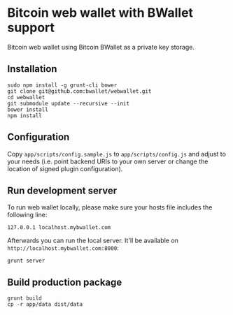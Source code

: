 # Bitcoin web wallet with BWallet support

Bitcoin web wallet using Bitcoin BWallet as a private key storage.

## Installation

	sudo npm install -g grunt-cli bower
	git clone git@github.com:bwallet/webwallet.git
	cd webwallet
	git submodule update --recursive --init
	bower install
	npm install

## Configuration

Copy `app/scripts/config.sample.js` to `app/scripts/config.js` and adjust to
your needs (i.e. point backend URIs to your own server or change the
location of signed plugin configuration).

## Run development server

To run web wallet locally, please make sure your hosts file includes
the following line:

    127.0.0.1 localhost.mybwallet.com

Afterwards you can run the local server. It'll be available on
`http://localhost.mybwallet.com:8000`:

    grunt server

## Build production package

	grunt build
	cp -r app/data dist/data
